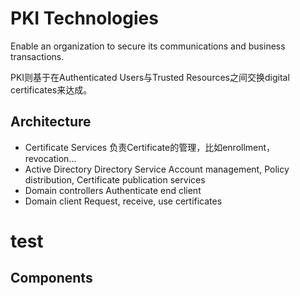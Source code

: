 # PKI Technologies

Enable an organization to secure its communications and business transactions.

PKI则基于在Authenticated Users与Trusted Resources之间交换digital certificates来达成。

## Architecture

- Certificate Services
  负责Certificate的管理，比如enrollment，revocation...
- Active Directory Directory Service
  Account management, Policy distribution, Certificate publication services
- Domain controllers
  Authenticate end client
- Domain client
  Request, receive, use certificates

# test

## Components

